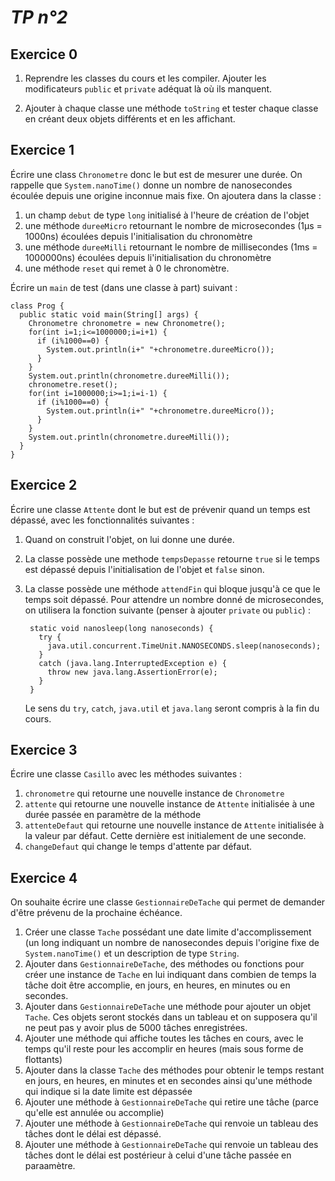 *TP n°2*
========

Exercice 0
----------

1. Reprendre les classes du cours et les compiler. Ajouter les modificateurs `public` et `private` adéquat là où ils manquent.

2. Ajouter à chaque classe une méthode `toString` et tester chaque classe en créant deux objets différents et en les affichant.


Exercice 1
----------

Écrire une class `Chronometre` donc le but est de mesurer une durée. On rappelle que `System.nanoTime()` donne un nombre de nanosecondes écoulée depuis une origine inconnue mais fixe. On ajoutera dans la classe :

1. un champ `debut` de type `long` initialisé à l'heure de création de l'objet
2. une méthode `dureeMicro` retournant le nombre de microsecondes (1µs = 1000ns) écoulées depuis l'initialisation du chronomètre
3. une méthode `dureeMilli` retournant le nombre de millisecondes (1ms = 1000000ns) écoulées depuis li'initialisation du chronomètre
4. une méthode `reset` qui remet à 0 le chronomètre.

Écrire un `main` de test (dans une classe à part) suivant :

    class Prog {
      public static void main(String[] args) {
        Chronometre chronometre = new Chronometre();
        for(int i=1;i<=1000000;i=i+1) {
          if (i%1000==0) {
            System.out.println(i+" "+chronometre.dureeMicro());
          }
        }
        System.out.println(chronometre.dureeMilli());
        chronometre.reset();
        for(int i=1000000;i>=1;i=i-1) {
          if (i%1000==0) {
            System.out.println(i+" "+chronometre.dureeMicro());
          }
        }
        System.out.println(chronometre.dureeMilli());
      }
    }

Exercice 2
----------

Écrire une classe `Attente` dont le but est de prévenir quand un temps est dépassé, avec les fonctionnalités suivantes :

1. Quand on construit l'objet, on lui donne une durée.

2. La classe possède une methode `tempsDepasse` retourne `true` si le temps est dépassé depuis l'initialisation de l'objet et `false` sinon.

3. La classe possède une méthode `attendFin` qui bloque jusqu'à ce que le temps soit dépassé. Pour attendre un nombre donné de microsecondes, on utilisera la fonction suivante (penser à ajouter `private` ou `public`) :

        static void nanosleep(long nanoseconds) {
          try {
            java.util.concurrent.TimeUnit.NANOSECONDS.sleep(nanoseconds);
          }
          catch (java.lang.InterruptedException e) {
            throw new java.lang.AssertionError(e);
          }
        }

   Le sens du `try`, `catch`, `java.util` et `java.lang` seront compris à la fin du cours. 

Exercice 3
----------

Écrire une classe `Casillo` avec les méthodes suivantes :

1. `chronometre` qui retourne une nouvelle instance de `Chronometre`
2. `attente` qui retourne une nouvelle instance de `Attente` initialisée à une durée passée en paramètre de la méthode
3. `attenteDefaut` qui retourne une nouvelle instance de `Attente` initialisée à la valeur par défaut. Cette dernière est initialement de une seconde.
4. `changeDefaut` qui change le temps d'attente par défaut. 

Exercice 4
----------

On souhaite écrire une classe `GestionnaireDeTache` qui permet de demander d'être prévenu de la prochaine échéance.

1. Créer une classe `Tache` possédant une date limite d'accomplissement (un long indiquant un nombre de nanosecondes depuis l'origine fixe de `System.nanoTime()` et un description de type `String`.
2. Ajouter dans `GestionnaireDeTache`, des méthodes ou fonctions pour créer une instance de `Tache` en lui indiquant dans combien de temps la tâche doit être accomplie, en jours, en heures, en minutes ou en secondes.
3. Ajouter dans `GestionnaireDeTache` une méthode pour ajouter un objet `Tache`. Ces objets seront stockés dans un tableau et on supposera qu'il ne peut pas y avoir plus de 5000 tâches enregistrées.
4. Ajouter une méthode qui affiche toutes les tâches en cours, avec le temps qu'il reste pour les accomplir en heures (mais sous forme de flottants)
5. Ajouter dans la classe `Tache` des méthodes pour obtenir le temps restant en jours, en heures, en minutes et en secondes ainsi qu'une méthode qui indique si la date limite est dépassée
6. Ajouter une méthode à `GestionnaireDeTache` qui retire une tâche (parce qu'elle est annulée ou accomplie)
7. Ajouter une méthode à `GestionnaireDeTache` qui renvoie un tableau des tâches dont le délai est dépassé.
8. Ajouter une méthode à `GestionnaireDeTache` qui renvoie un tableau des tâches dont le délai est postérieur à celui d'une tâche passée en paraamètre.